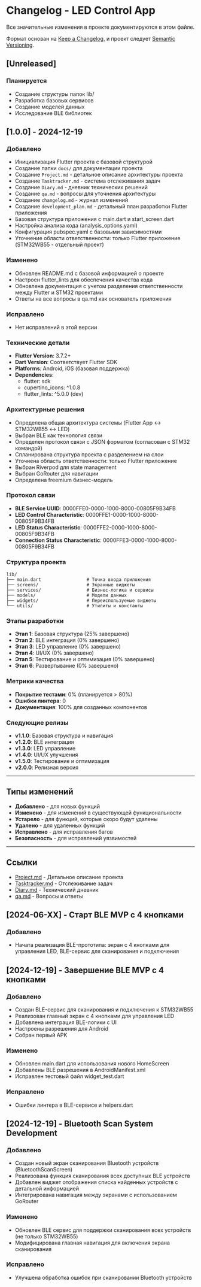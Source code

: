# Changelog - LED Control App

Все значительные изменения в проекте документируются в этом файле.

Формат основан на [Keep a Changelog](https://keepachangelog.com/en/1.0.0/),
и проект следует [Semantic Versioning](https://semver.org/spec/v2.0.0.html).

## [Unreleased]

### Планируется
- Создание структуры папок lib/
- Разработка базовых сервисов
- Создание моделей данных
- Исследование BLE библиотек

## [1.0.0] - 2024-12-19

### Добавлено
- Инициализация Flutter проекта с базовой структурой
- Создание папки `docs/` для документации проекта
- Создание `Project.md` - детальное описание архитектуры проекта
- Создание `Tasktracker.md` - система отслеживания задач
- Создание `Diary.md` - дневник технических решений
- Создание `qa.md` - вопросы для уточнения архитектуры
- Создание `changelog.md` - журнал изменений
- Создание `development_plan.md` - детальный план разработки Flutter приложения
- Базовая структура приложения с main.dart и start_screen.dart
- Настройка анализа кода (analysis_options.yaml)
- Конфигурация pubspec.yaml с базовыми зависимостями
- Уточнение области ответственности: только Flutter приложение (STM32WB55 - отдельный проект)

### Изменено
- Обновлен README.md с базовой информацией о проекте
- Настроен flutter_lints для обеспечения качества кода
- Обновлена документация с учетом разделения ответственности между Flutter и STM32 проектами
- Ответы на все вопросы в qa.md как основатель приложения

### Исправлено
- Нет исправлений в этой версии

### Технические детали
- **Flutter Version**: 3.7.2+
- **Dart Version**: Соответствует Flutter SDK
- **Platforms**: Android, iOS (базовая поддержка)
- **Dependencies**: 
  - flutter: sdk
  - cupertino_icons: ^1.0.8
  - flutter_lints: ^5.0.0 (dev)

### Архитектурные решения
- Определена общая архитектура системы (Flutter App ↔ STM32WB55 ↔ LED)
- Выбран BLE как технология связи
- Определен протокол связи с JSON форматом (согласован с STM32 командой)
- Спланирована структура проекта с разделением на слои
- Уточнена область ответственности: только Flutter приложение
- Выбран Riverpod для state management
- Выбран GoRouter для навигации
- Определена freemium бизнес-модель

### Протокол связи
- **BLE Service UUID**: 0000FFE0-0000-1000-8000-00805F9B34FB
- **LED Control Characteristic**: 0000FFE1-0000-1000-8000-00805F9B34FB
- **LED Status Characteristic**: 0000FFE2-0000-1000-8000-00805F9B34FB
- **Connection Status Characteristic**: 0000FFE3-0000-1000-8000-00805F9B34FB

### Структура проекта
```
lib/
├── main.dart                 # Точка входа приложения
├── screens/                  # Экранные виджеты
├── services/                 # Бизнес-логика и сервисы
├── models/                   # Модели данных
├── widgets/                  # Переиспользуемые виджеты
└── utils/                    # Утилиты и константы
```

### Этапы разработки
- **Этап 1**: Базовая структура (25% завершено)
- **Этап 2**: BLE интеграция (0% завершено)
- **Этап 3**: LED управление (0% завершено)
- **Этап 4**: UI/UX (0% завершено)
- **Этап 5**: Тестирование и оптимизация (0% завершено)
- **Этап 6**: Развертывание (0% завершено)

### Метрики качества
- **Покрытие тестами**: 0% (планируется > 80%)
- **Ошибки линтера**: 0
- **Документация**: 100% для созданных компонентов

### Следующие релизы
- **v1.1.0**: Базовая структура и навигация
- **v1.2.0**: BLE интеграция
- **v1.3.0**: LED управление
- **v1.4.0**: UI/UX улучшения
- **v1.5.0**: Тестирование и оптимизация
- **v2.0.0**: Релизная версия

---

## Типы изменений

- **Добавлено** - для новых функций
- **Изменено** - для изменений в существующей функциональности
- **Устарело** - для функций, которые скоро будут удалены
- **Удалено** - для удаленных функций
- **Исправлено** - для исправления багов
- **Безопасность** - для исправлений уязвимостей

---

## Ссылки

- [Project.md](./Project.md) - Детальное описание проекта
- [Tasktracker.md](./Tasktracker.md) - Отслеживание задач
- [Diary.md](./Diary.md) - Технический дневник
- [qa.md](./qa.md) - Вопросы и ответы

## [2024-06-XX] - Старт BLE MVP с 4 кнопками
### Добавлено
- Начата реализация BLE-прототипа: экран с 4 кнопками для управления LED, BLE-сервис для сканирования и подключения 

## [2024-12-19] - Завершение BLE MVP с 4 кнопками
### Добавлено
- Создан BLE-сервис для сканирования и подключения к STM32WB55
- Реализован главный экран с 4 кнопками для управления LED
- Добавлена интеграция BLE-логики с UI
- Настроены разрешения для Android
- Собран первый APK

### Изменено
- Обновлен main.dart для использования нового HomeScreen
- Добавлены BLE разрешения в AndroidManifest.xml
- Исправлен тестовый файл widget_test.dart

### Исправлено
- Ошибки линтера в BLE-сервисе и helpers.dart 

## [2024-12-19] - Bluetooth Scan System Development
### Добавлено
- Создан новый экран сканирования Bluetooth устройств (BluetoothScanScreen)
- Реализована функция сканирования всех доступных BLE устройств
- Добавлен виджет отображения списка найденных устройств с детальной информацией
- Интегрирована навигация между экранами с использованием GoRouter

### Изменено
- Обновлен BLE сервис для поддержки сканирования всех устройств (не только STM32WB55)
- Модифицирована главная навигация для включения экрана сканирования

### Исправлено
- Улучшена обработка ошибок при сканировании Bluetooth устройств 